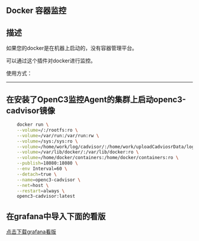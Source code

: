 Docker 容器监控
------------------------------------
描述
------------------

如果您的docker是在机器上启动的，没有容器管理平台。

可以通过这个插件对docker进行监控。


使用方式：

-----------------

## 在安装了OpenC3监控Agent的集群上启动openc3-cadvisor镜像
```bash
    docker run \
    --volume=/:/rootfs:ro \
    --volume=/var/run:/var/run:rw \
    --volume=/sys:/sys:ro \
    --volume=/home/work/log/cadvisor/:/home/work/uploadCadviosrData/log \
    --volume=/var/lib/docker/:/var/lib/docker:ro \
    --volume=/home/docker/containers:/home/docker/containers:ro \
    --publish=18080:18080 \
    --env Interval=60 \
    --detach=true \
    --name=openc3-cadvisor \
    --net=host \
    --restart=always \
    openc3-cadvisor:latest
```

## 在grafana中导入下面的看版

[点击下载grafana看版](/grafana.dashbord.json)
